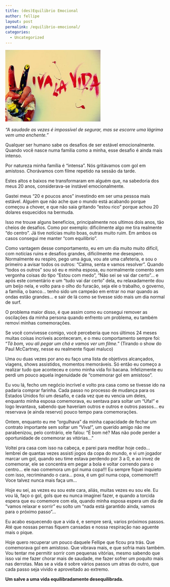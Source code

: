 ```yaml
---
title: (des)Equilibrio Emocional
author: fellipe
layout: post
permalink: /equilibrio-emocional/
categories:
  - Uncategorized
---
```

[<img alt="viva" src="/img/posts/2014/10/viva-300x225.jpg"  />][1]

*&#8220;A saudade as vezes é impossível de segurar, mas se escorre uma lágrima vem uma enchente.&#8221;*

Qualquer ser humano sabe os desafios de ser estável emocionalmente. Quando você nasce numa familia como a minha, esse desafio é ainda mais intenso.

Por natureza minha família é &#8220;intensa&#8221;. Nós gritávamos com gol em amistoso. Chorávamos com filme repetido na sessão da tarde.

Estes altos e baixos me transformaram em alguém que, na sabedoria dos meus 20 anos, considerava-se instável emocionalmente.

Gastei meus &#8220;20 e poucos anos&#8221; investindo em ser uma pessoa mais estável. Alguém que não ache que o mundo está acabando porque começou a chover, e que não saia gritando &#8220;estou rico&#8221; porque achou 20 dolares esquecidos na bermuda.

Isso me trouxe alguns beneficios, principalmente nos ultimos dois anos, tão cheios de desafios. Como por exemplo: dificilmente algo me tira realmente &#8220;do centro&#8221;. Já tive notícias muito boas, outras muito ruim. Em ambos os casos consegui me manter &#8220;com equilibrio&#8221;.

Como vantagem desse comportamento, eu em um dia muito muito dificil, com notícias ruins e desafios grandes, dificilmente me desespero. Normalmente eu respiro, pego uma água, vou ate uma cafeteria, e sou o primeiro a avisar todos os outros: &#8220;Calma, senta e vamos resolver&#8221;. Quando &#8220;todos os outros&#8221; sou só eu e minha esposa, eu normalmente comento sem vergonha coisas do tipo &#8220;Estou com medo&#8221;, &#8220;Não sei se vai dar certo&#8221;&#8230; e após este comentário e um &#8220;tudo vai dar certo&#8221; dela, eu relaxadamente dou um beijo nela, e volto para o olho do furacão, seja ele o trabalho, o governo, a familia, o banco&#8230; tenho sido um campeão em entrar no mar quando as ondas estão grandes&#8230; e sair de lá como se tivesse sido mais um dia normal de surf.

O problema maior disso, é que assim como eu consegui remover as oscilações da minha persona quando enfrento um problema, eu também removi minhas comemorações.

Se você convivesse comigo, você perceberia que nos últimos 24 meses muitas coisas incríveis aconteceram, e o meu comportamento sempre foi: &#8220;*Tá bom, vou ali pegar um chá e vamos ver um filme.*&#8221; (Tirando o show do Paul McCartney, nesse eu realmente fiquei maluco)

Uma ou duas vezes por ano eu faço uma lista de objetivos alcançados, viagens, shows assistidos, momentos memoráveis. Só então eu começo a realizar tudo que aconteceu e como minha vida foi bacana. Infelizmente eu perdi um pouco aquela ingenuidade de &#8220;comemorar gol em amistoso&#8221;.

Eu vou lá, fecho um negócio incrível e volto pra casa como se tivesse ido na padaria comprar farinha. Cada passo no processo de mudança para os Estados Unidos foi um desafio, e cada vez que eu vencia um deles, enquanto minha esposa comemorava, eu sentava para soltar um &#8220;Ufa!&#8221; e logo levantava, sabendo que haveriam outros e outros e outros passos&#8230; eu reservava (e ainda reservo) pouco tempo para comemorações.

Ontem, enquanto eu me &#8220;orgulhava&#8221; da minha capacidade de fechar um contrato importante sem soltar um &#8220;Viva!&#8221;, um querido amigo não me parabenizou, pelo contrário, ele falou: &#8220;É bom né? Mas não pode perder a oportunidade de comemorar as vitórias&#8230;&#8221;

Voltei pra casa com isso na cabeça, e parei para meditar hoje cedo&#8230; lembrei de quantas vezes assisti jogos da copa do mundo, e vi um jogador marcar um gol, quando seu time estava perdendo por 3 a 0, e ao invez de comemorar, ele se concentra em pegar a bola e voltar correndo para o centro&#8230; ele nao comemora um gol numa copa!!! Eu sempre fiquei inquieto com isso, recriminando o cara&#8230; poxa, é um gol numa copa, comemore!!! Voce talvez nunca mais faça um&#8230;

Hoje eu sei, as vezes eu sou este cara, aliás, muitas vezes eu sou ele. Eu vou lá, faço o gol, gols que eu nunca imaginei fazer, e quando a torcida espera que eu comemore com ela, quando minha esposa espera um dia de &#8220;vamos relaxar e sorrir&#8221; eu solto um &#8220;nada está garantido ainda, vamos para o próximo passo&#8221;&#8230;

Eu acabo esquecendo que a vida é, e sempre será, varios próximos passos. Até que nossas pernas fiquem cansadas e nossa respiração nao aguente mais o pique.

Hoje quero recuperar um pouco daquele Fellipe que ficou pra trás. Que comemorava gol em amistoso. Que vibrava mais, e que sofria mais também. Vou tentar me permitir sorrir com pequenas vitórias, mesmo sabendo que isso vai me fazer chorar mais de saudade, me fazer sofrer um poquito mais nas derrotas. Mas se a vida é sobre vários passos um atras do outro, que cada passo seja vivido e aproveitado ao extremo.

**Um salve a uma vida equilibradamente desequilibrada.**

 [1]: /img/posts/2014/10/viva.jpg